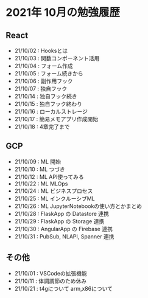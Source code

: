 # 2021年 10月の勉強履歴

## React
- 21/10/02 : Hooksとは
- 21/10/03 : 関数コンポーネント活用
- 21/10/04 : フォーム作成
- 21/10/05 : フォーム続きから
- 21/10/06 : 副作用フック
- 21/10/07 : 独自フック
- 21/10/14 : 独自フック続き
- 21/10/15 : 独自フック終わり
- 21/10/16 : ローカルストレージ
- 21/10/17 : 簡易メモアプリ作成開始
- 21/10/18 : 4章完了まで

## GCP
- 21/10/09 : ML 開始
- 21/10/10 : ML つづき
- 21/10/12 : ML API使ってみる
- 21/10/22 : ML MLOps
- 21/10/24 : ML ビジネスプロセス
- 21/10/25 : ML インクルーシブML
- 21/10/26 : ML JupyterNotebookの使い方とかまとめ
- 21/10/28 : FlaskApp の Datastore 連携
- 21/10/29 : FlaskApp の Storage 連携
- 21/10/30 : AngularApp の Firebase 連携
- 21/10/31 : PubSub, NLAPI, Spanner 連携

## その他
- 21/10/01 : VSCodeの拡張機能
- 21/10/11 : 体調調節のため休み
- 21/10/21 : t4gについて arm,x86について